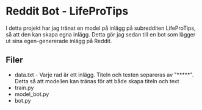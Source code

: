 # Reddit Bot - LifeProTips

I detta projekt har jag tränat en model på inlägg på subredditen LifeProTips, så att den kan skapa egna inlägg. Detta gör jag sedan till en bot som lägger ut sina egen-genererade inlägg på Reddit.

## Filer
* data.txt - Varje rad är ett inlägg. Titeln och texten separeras av "\*\*\*\*\*". Detta så att modellen kan tränas för att både skapa titeln och text
* train.py
* model_bot.py
* bot.py
